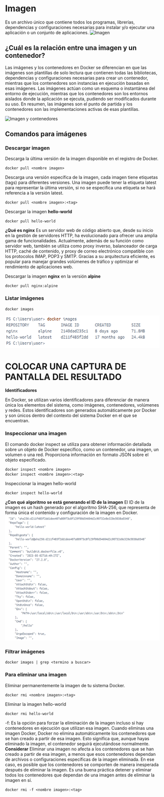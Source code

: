 # Imagen
Es un archivo único que contiene todos los programas, librerías, dependencias y configuraciones necesarias para instalar y/o ejecutar una aplicación o un conjunto de aplicaciones.
![Imagen](img/imagen.PNG)


## ¿Cuál es la relación entre una imagen y un contenedor? 
Las imágenes y los contenedores en Docker se diferencian en que las imágenes son plantillas de solo lectura que contienen todas las bibliotecas, dependencias y configuraciones necesarias para crear un contenedor, mientras que los contenedores son instancias en ejecución basadas en esas imágenes. Las imágenes actúan como un esquema o instantánea del entorno de ejecución, mientras que los contenedores son los entornos aislados donde la aplicación se ejecuta, pudiendo ser modificados durante su uso. En resumen, las imágenes son el punto de partida y los contenedores son las implementaciones activas de esas plantillas.

![Imagen y contenedores](img/imagenContenedores.JPG)
## Comandos para imágenes

### Descargar imagen
Descarga la última versión de la imagen disponible en el registro de Docker.

```
docker pull <nombre imagen> 
```

Descarga una versión específica de la imagen, cada imagen tiene etiquetas (tags) para diferentes versiones.
Una imagen puede tener la etiqueta latest para representar la última versión, si no se especifica una etiqueta se hará referencia a la versión latest.

```
docker pull <nombre imagen>:<tag>
```

Descargar la imagen **hello-world**
```
docker pull hello-world
```

**¿Qué es nginx**
Es un servidor web de código abierto que, desde su inicio en la gestión de servidores HTTP, ha evolucionado para ofrecer una amplia gama de funcionalidades. Actualmente, además de su función como servidor web, también se utiliza como proxy inverso, balanceador de carga HTTP, caché de contenido, y proxy de correo electrónico compatible con los protocolos IMAP, POP3 y SMTP. Gracias a su arquitectura eficiente, es popular para manejar grandes volúmenes de tráfico y optimizar el rendimiento de aplicaciones web.

Descargar la imagen  **nginx** en la versión **alpine**
```
docker pull nginx:alpine
```

### Listar imágenes

```
docker images
```
![docker](img/images.png)


# COLOCAR UNA CAPTURA DE PANTALLA DEL RESULTADO 

**Identificadores**

En Docker, se utilizan varios identificadores para diferenciar de manera única los elementos del sistema, como imágenes, contenedores, volúmenes y redes. Estos identificadores son generados automáticamente por Docker y son únicos dentro del contexto del sistema Docker en el que se encuentran. 

### Inspeccionar una imagen
El comando docker inspect se utiliza para obtener información detallada sobre un objeto de Docker específico, como un contenedor, una imagen, un volumen o una red.  Proporciona información en formato JSON sobre el objeto especificado.

```
docker inspect <nombre imagen>
docker inspect <nombre imagen>:<tag>
```

Inspeccionar la imagen hello-world 
```
docker inspect hello-world
```

**¿Con qué algoritmo se está generando el ID de la imagen**
El ID de la imagen es un hash generado por el algoritmo SHA-256, que representa de forma única el contenido y configuración de la imagen en Docker.
![docker](img/algoritmoHash.png)

### Filtrar imágenes

```
docker images | grep <termino a buscar>

```

### Para eliminar una imagen
Eliminar permanentemente la imagen de tu sistema Docker.

```
docker rmi <nombre imagen>:<tag>
```

Eliminar la imagen hello-world 
```
docker rmi hello-world
```

-f: Es la opción para forzar la eliminación de la imagen incluso si hay contenedores en ejecución que utilizan esa imagen.
Cuando eliminas una imagen Docker, Docker no elimina automáticamente los contenedores que se han creado a partir de esa imagen. Esto significa que, aunque hayas eliminado la imagen, el contenedor seguirá ejecutándose normalmente.  
**Considerar**
Eliminar una imagen no afecta a los contenedores que se han creado a partir de esa imagen, a menos que esos contenedores dependan de archivos o configuraciones específicas de la imagen eliminada. En ese caso, es posible que los contenedores se comporten de manera inesperada después de eliminar la imagen.
Es una buena práctica detener y eliminar todos los contenedores que dependan de una imagen antes de eliminar la imagen en sí.

```
docker rmi -f <nombre imagen>:<tag>
```

